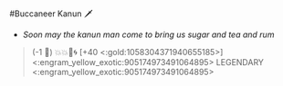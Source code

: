 #Buccaneer Kanun 🗡️ 
- *Soon may the kanun man come to bring us sugar and tea and rum*

> (-1 🔶) 💥💥🎯🌀 [+40 <:gold:1058304371940655185>] 
<:engram_yellow_exotic:905174973491064895> LEGENDARY <:engram_yellow_exotic:905174973491064895>
